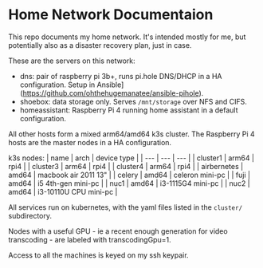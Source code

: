# Home Network Documentaion

This repo documents my home network. It's intended mostly for me, but potentially also as a disaster recovery plan, just in case.

These are the servers on this network:
* dns: pair of raspberry pi 3b+, runs pi.hole DNS/DHCP in a HA configuration. Setup in Ansible](https://github.com/ohthehugemanatee/ansible-pihole).
* shoebox: data storage only. Serves `/mnt/storage` over NFS and CIFS.
* homeassistant: Raspberry Pi 4 running home assistant in a default configuration.

All other hosts form a mixed arm64/amd64 k3s cluster. The Raspberry Pi 4 hosts are the master nodes in a HA configuration.

k3s nodes:
| name | arch | device type |
| --- | --- | --- |
| cluster1 | arm64 | rpi4 |
| cluster3 | arm64 | rpi4 |
| cluster4 | arm64 | rpi4 |
| airbernetes | amd64 | macbook air 2011 13" |
| celery | amd64 | celeron mini-pc |
| fuji | amd64 | i5 4th-gen mini-pc |
| nuc1 | amd64 | i3-1115G4 mini-pc |
| nuc2 | amd64 | i3-10110U CPU mini-pc |

All services run on kubernetes, with the yaml files listed in the `cluster/` subdirectory.

Nodes with a useful GPU - ie a recent enough generation for video transcoding - are labeled with transcodingGpu=1.

Access to all the machines is keyed on my ssh keypair.


